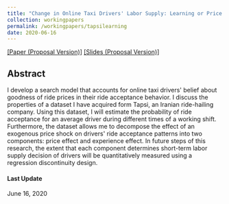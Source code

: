 ```yaml
---
title: "Change in Online Taxi Drivers' Labor Supply: Learning or Price Effect? Evidence from Tapsi."
collection: workingpapers
permalink: /workingpapers/tapsilearning
date: 2020-06-16
---
```


[[Paper (Proposal Version)]](https://www.dropbox.com/s/j35pgr4ppfpy784/Peyman%20Shahidi%20-%20Proposal%202nd%20Draft.pdf?dl=0)
[[Slides (Proposal Version)]](https://www.dropbox.com/s/2btm18pmsp6ieqx/Proposal%20Presentation.pdf?dl=0)

## Abstract

I develop a search model that accounts for online taxi drivers' belief about goodness of ride prices in their ride acceptance behavior. I discuss the properties of a dataset I have acquired form Tapsi, an Iranian ride-hailing company. Using this dataset, I will estimate the probability of ride acceptance for an average driver during different times of a working shift. Furthermore, the dataset allows me to decompose the effect of an exogenous price shock on drivers' ride acceptance patterns into two components: price effect and experience effect. In future steps of this research, the extent that each component determines short-term labor supply decision of drivers will be quantitatively measured using a regression discontinuity design.

#### Last Update
June 16, 2020
